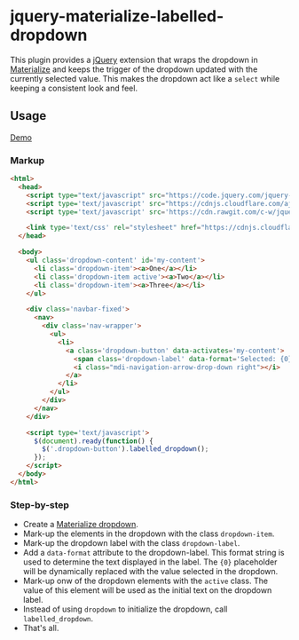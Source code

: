 # jquery-materialize-labelled-dropdown

This plugin provides a [jQuery](https://jquery.com/) extension that wraps the
dropdown in [Materialize](http://materializecss.com/) and keeps the trigger of
the dropdown updated with the currently selected value. This makes the dropdown
act like a `select` while keeping a consistent look and feel.

## Usage

[Demo](https://c-w.github.io/jquery-materialize-labelled-dropdown/)

### Markup

```html
<html>
  <head>
    <script type="text/javascript" src="https://code.jquery.com/jquery-1.11.3.min.js"></script>
    <script type='text/javascript' src="https://cdnjs.cloudflare.com/ajax/libs/materialize/0.97.5/js/materialize.min.js"></script>
    <script type='text/javascript' src='https://cdn.rawgit.com/c-w/jquery-materialize-labelled-dropdown/814ee8a/jquery-materialize-labelled-dropdown.min.js'></script>

    <link type='text/css' rel="stylesheet" href="https://cdnjs.cloudflare.com/ajax/libs/materialize/0.97.5/css/materialize.min.css">
  </head>

  <body>
    <ul class='dropdown-content' id='my-content'>
      <li class='dropdown-item'><a>One</a></li>
      <li class='dropdown-item active'><a>Two</a></li>
      <li class='dropdown-item'><a>Three</a></li>
    </ul>

    <div class='navbar-fixed'>
      <nav>
        <div class='nav-wrapper'>
          <ul>
            <li>
              <a class='dropdown-button' data-activates='my-content'>
                <span class='dropdown-label' data-format='Selected: {0}!'></span>
                <i class="mdi-navigation-arrow-drop-down right"></i>
              </a>
            </li>
          </ul>
        </div>
      </nav>
    </div>

    <script type='text/javascript'>
      $(document).ready(function() {
        $('.dropdown-button').labelled_dropdown();
      });
    </script>
  </body>
</html>
```

### Step-by-step

- Create a [Materialize dropdown](http://materializecss.com/navbar.html#navbar-dropdown).
- Mark-up the elements in the dropdown with the class `dropdown-item`.
- Mark-up the dropdown label with the class `dropdown-label`.
- Add a `data-format` attribute to the dropdown-label. This format string is
  used to determine the text displayed in the label. The `{0}` placeholder
  will be dynamically replaced with the value selected in the dropdown.
- Mark-up onw of the dropdown elements with the `active` class. The value of
  this element will be used as the initial text on the dropdown label.
- Instead of using `dropdown` to initialize the dropdown, call `labelled_dropdown`.
- That's all.
